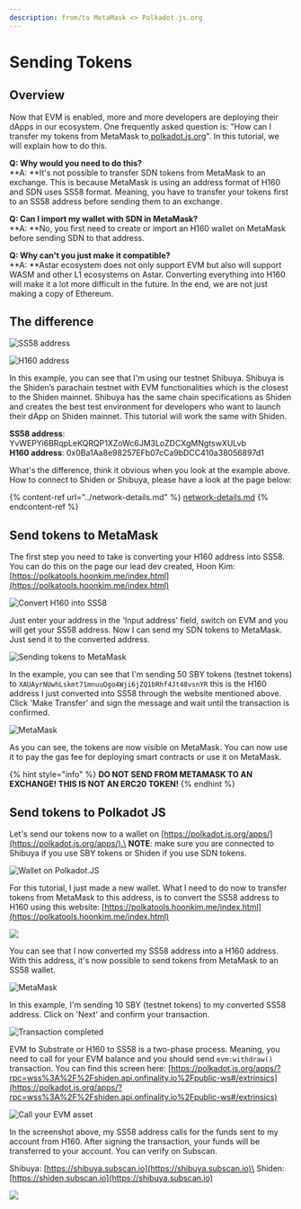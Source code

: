 ```yaml
---
description: from/to MetaMask <> Polkadot.js.org
---
```


# Sending Tokens

## Overview

Now that EVM is enabled, more and more developers are deploying their dApps in our ecosystem. One frequently asked question is: "How can I transfer my tokens from MetaMask to[ polkadot.js.org](https://polkadot.js.org/apps/)". In this tutorial, we will explain how to do this.

**Q: Why would you need to do this?**\
**A: **It's not possible to transfer SDN tokens from MetaMask to an exchange. This is because MetaMask is using an address format of H160 and SDN uses SS58 format. Meaning, you have to transfer your tokens first to an SS58 address before sending them to an exchange.

**Q: Can I import my wallet with SDN in MetaMask?**\
**A: **No, you first need to create or import an H160 wallet on MetaMask before sending SDN to that address.

**Q: Why can't you just make it compatible?**\
**A: **Astar ecosystem does not only support EVM but also will support WASM and other L1 ecosystems on Astar. Converting everything into H160 will make it a lot more difficult in the future. In the end, we are not just making a copy of Ethereum.

## The difference

![SS58 address](<../../.gitbook/assets/image (91).png>)

![H160 address](<../../.gitbook/assets/image (92).png>)

In this example, you can see that I'm using our testnet Shibuya. Shibuya is the Shiden’s parachain testnet with EVM functionalities which is the closest to the Shiden mainnet. Shibuya has the same chain specifications as Shiden and creates the best test environment for developers who want to launch their dApp on Shiden mainnet. This tutorial will work the same with Shiden.&#x20;

**SS58 address**: YvWEPYi6BRqpLeKQRQP1XZoWc6JM3LoZDCXgMNgtswXULvb\
**H160 address**: 0x0Ba1Aa8e98257EFb07cCa9bDCC410a38056897d1

What's the difference, think it obvious when you look at the example above. \
How to connect to Shiden or Shibuya, please have a look at the page below:

{% content-ref url="../network-details.md" %}
[network-details.md](../network-details.md)
{% endcontent-ref %}

## Send tokens to MetaMask

The first step you need to take is converting your H160 address into SS58. You can do this on the page our lead dev created, Hoon Kim: [https://polkatools.hoonkim.me/index.html](https://polkatools.hoonkim.me/index.html)

![Convert H160 into SS58](<../../.gitbook/assets/image (90).png>)

Just enter your address in the 'Input address' field, switch on EVM and you will get your SS58 address. Now I can send my SDN tokens to MetaMask. Just send it to the converted address.

![Sending tokens to MetaMask](<../../.gitbook/assets/image (94).png>)

In the example, you can see that I'm sending 50 SBY tokens (testnet tokens) to `XAUAyrNUwhLskmt71mnuuQgo4Wji6jZQ1bRhf4Jt48vsnYR` this is the H160 address I just converted into SS58 through the website mentioned above. Click 'Make Transfer' and sign the message and wait until the transaction is confirmed.&#x20;

![MetaMask](<../../.gitbook/assets/image (93).png>)

As you can see, the tokens are now visible on MetaMask. You can now use it to pay the gas fee for deploying smart contracts or use it on MetaMask.&#x20;

{% hint style="info" %}
**DO NOT SEND FROM METAMASK TO AN EXCHANGE! THIS IS NOT AN ERC20 TOKEN!**
{% endhint %}

## Send tokens to Polkadot JS

Let's send our tokens now to a wallet on [https://polkadot.js.org/apps/](https://polkadot.js.org/apps/).\
**NOTE**: make sure you are connected to Shibuya if you use SBY tokens or Shiden if you use SDN tokens.

![Wallet on Polkadot.JS](<../../.gitbook/assets/image (89).png>)

For this tutorial, I just made a new wallet. What I need to do now to transfer tokens from MetaMask to this address, is to convert the SS58 address to H160 using this website: [https://polkatools.hoonkim.me/index.html](https://polkatools.hoonkim.me/index.html)

![](<../../.gitbook/assets/image (87).png>)

You can see that I now converted my SS58 address into a H160 address. With this address, it's now possible to send tokens from MetaMask to an SS58 wallet.

![MetaMask](<../../.gitbook/assets/image (84).png>)

In this example, I'm sending 10 SBY (testnet tokens) to my converted SS58 address. Click on 'Next' and confirm your transaction.&#x20;

![Transaction completed](<../../.gitbook/assets/image (83).png>)

EVM to Substrate or H160 to SS58 is a two-phase process. Meaning, you need to call for your EVM balance and you should send `evm:withdraw()` transaction. You can find this screen here: [https://polkadot.js.org/apps/?rpc=wss%3A%2F%2Fshiden.api.onfinality.io%2Fpublic-ws#/extrinsics](https://polkadot.js.org/apps/?rpc=wss%3A%2F%2Fshiden.api.onfinality.io%2Fpublic-ws#/extrinsics)

![Call your EVM asset](<../../.gitbook/assets/image (86).png>)

In the screenshot above, my SS58 address calls for the funds sent to my account from H160. After signing the transaction, your funds will be transferred to your account. You can verify on Subscan.

Shibuya: [https://shibuya.subscan.io](https://shibuya.subscan.io)\
Shiden: [https://shiden.subscan.io](https://shibuya.subscan.io)

![](<../../.gitbook/assets/image (85).png>)
